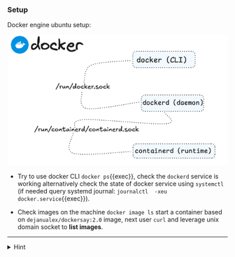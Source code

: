 ### Setup

Docker engine ubuntu setup:

![Scan results](./assets/docker_ubuntu.png)



* Try to use docker CLI `docker ps`{{exec}}, check the `dockerd` service is working alternatively check the state of docker service using `systemctl` (if needed query systemd journal: `journalctl  -xeu docker.service`{{exec}}). 

* Check images on the machine `docker image ls` start a container based on `dejanualex/dockersay:2.0` image, next user `curl` and leverage unix domain socket to **list images**.

<hr>

<details>
<summary>Hint</summary>
Check the status of <code>docker.socket</code> and use systemctl to start the unit <code>systemctl start docker.socket </code> 
<br>
<code>curl</code> can talk to a Unix Socket via the <code>--unix-socket</code> flag <code>curl --unix-socket /var/run/docker.sock http://localhost/images/json</code> 
</details>